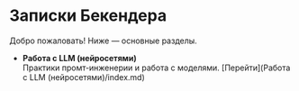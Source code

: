 # Записки Бекендера

Добро пожаловать! Ниже — основные разделы.

- **Работа с LLM (нейросетями)**  
  Практики промт-инженерии и работа с моделями. [Перейти](Работа с LLM (нейросетями)/index.md)
